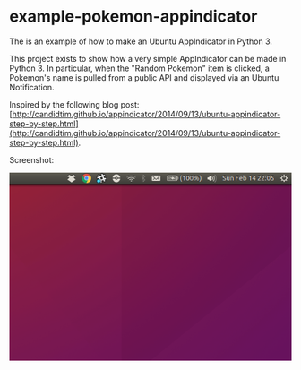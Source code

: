 # example-pokemon-appindicator
The is an example of how to make an Ubuntu AppIndicator in Python 3.

This project exists to show how a very simple AppIndicator can be made in 
Python 3. In particular, when the "Random Pokemon" item is clicked, a Pokemon's 
name is pulled from a public API and displayed via an Ubuntu Notification.

Inspired by the following blog post: [http://candidtim.github.io/appindicator/2014/09/13/ubuntu-appindicator-step-by-step.html](http://candidtim.github.io/appindicator/2014/09/13/ubuntu-appindicator-step-by-step.html).

Screenshot:

![Screenshot](pokeball-icon-appindicator.png?raw=true "Screenshot")
